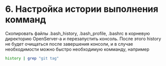 # 6. Настройка истории выполнения комманд
Скопировать файлы .bash_history, .bash_profile, .bashrc в корневую директорию OpenServer-а и перезапустить консоль. После этого history не будет очищаться после завершения консоли, и в случае необходимости можно быстро необходимую комманду, например
```bash
history | grep "git tag"
```